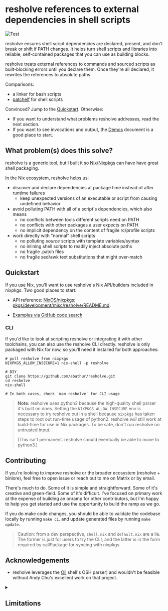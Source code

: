 # resholve references to external dependencies in shell scripts

![Test](https://github.com/abathur/resholve/workflows/Test/badge.svg)

resholve ensures shell script dependencies are declared, present, and don't break or shift if PATH changes. It helps turn shell scripts and libraries into reliable, self-contained packages that you can use as building blocks.

resholve treats external references to commands and sourced scripts as built-blocking errors until you declare them. Once they're all declared, it rewrites the references to absolute paths.

Comparisons:
- a linker for bash scripts
- [patchelf](https://github.com/NixOS/patchelf) for shell scripts

Convinced? Jump to the [Quickstart](#quickstart). Otherwise:
- If you want to understand what problems resholve addresses, read the next section.
- If you want to see invocations and output, the [Demos](demos.md) document is a good place to start.

## What problem(s) does this solve?

resholve is a generic tool, but I built it so [Nix](https://nixos.org/nix/)/[Nixpkgs](https://github.com/NixOS/nixpkgs) can have have great shell packaging.

In the Nix ecosystem, resholve helps us:
- discover and declare dependencies at package time instead of after runtime failures
    - keep unexpected versions of an executable or script from causing undefined behavior
- avoid polluting PATH with all of a script's dependencies, which also means
    - no conflicts between tools different scripts need on PATH
    - no conflicts with other packages a user expects on PATH
    - no implicit dependency on the content of fragile rc/profile scripts
- work directly with "normal" shell scripts
    - no polluting *source* scripts with template variables/syntax
    - no inlining shell scripts to readily inject absolute paths
    - no fragile .patch files
    - no fragile sed/awk text substitutions that might over-match

## Quickstart

If you use Nix, you'll want to use resholve's Nix API/builders included in nixpkgs. Two good places to start:
- API reference: [NixOS/nixpkgs: pkgs/development/misc/resholve/README.md](https://github.com/nixos/nixpkgs/blob/master/pkgs/development/misc/resholve/README.md).

- [Examples via GitHub code search](https://github.com/search?q=language%3Anix+%2Fresholve%5C.%28mkDerivation%7CwriteScript%7CwriteScriptBin%7CphraseSolution%29%2F+-path%3A**%2Faliases.nix&type=code)

### CLI

If you'd like to look at scripting resholve or integrating it with other toolchains, you can also use the resholve CLI directly. resholve is only packaged with Nix for now, so you'll need it installed for both approaches:

```shell
# pull resholve from nixpkgs
NIXPKGS_ALLOW_INSECURE=1 nix-shell -p resholve

# DIY
git clone https://github.com/abathur/resholve.git
cd resholve
nix-shell

# In both cases, check `man resholve` for CLI usage
```

> **Note:** resholve uses python2 because the high-quality shell parser it's built on does. Setting the `NIXPKGS_ALLOW_INSECURE` env is necessary to try resholve out in a shell because `nixpkgs` has taken steps to root out run-time usage of python2. resholve *will* still work at build-time for use in Nix packages. To be safe, don't run resholve on untrusted input.
> 
> (This isn't permanent. resholve should eventually be able to move to python3.)

## Contributing
If you're looking to improve resholve or the broader ecosystem (resholve + binlore), feel free to open issue or reach out to me on Matrix or by email. 

There's much to do. Some of it is simple and straightforward. Some of it's creative and green-field. Some of it's difficult. I've focused on primary work at the expense of building an onramp for other contributors, but I'm happy to help you get started and use the opportunity to build the ramp as we go.

If you do make code changes, you should be able to validate the codebase locally by running `make ci`. and update generated files by running `make update`.

> Caution: from a dev perspective, `shell.nix` and `default.nix` are a lie. The former is just for users to try the CLI, and the latter is in the form required by callPackage for syncing with nixpkgs.

## Acknowledgements
- resholve leverages the [Oil](https://github.com/oilshell/oil) shell's OSH parser) and wouldn't be feasible without Andy Chu's excellent work on that project.

<details><summary>

## Limitations

</summary>


### Documentation
- The manpage is currently the canonical reference to resholve's options and behavior; the only online format is [plaintext](resholve.1.txt). See https://github.com/abathur/resholve/issues/19.

### Packaging
- My short-term goal is to support packaging shell projects for the [Nix package manager](https://nixos.org/nix/). As such, the current build process depends on Nix. 

    *If you're interested in using resholve without Nix, I'll appreciate contributions that fill in build support for other environments.*

### Known Gaps & Edge Cases in the utility itself

Because Shell is a very flexible, tricky language, resholve necessarily focuses on low-hanging-fruit tasks. Some of these will inevitably be supported over time, while others may stay out of reach. Please open an issue if you find a new one (and can't find an existing issue first).

The main areas I'm currently aware of:

- In any Nix build, resholve now blocks resolution of some fundamental external utilities (such as su and sudo) that use run wrappers in NixOS. See https://github.com/abathur/resholve/issues/29 for more.
- Because resholve makes assumptions about the behavior of some builtins in order to resolve scripts, it blocks if it looks like one is overridden by a function or alias. (This can likely be relaxed once I have a better sense of who/what/when/where/why/how these are overridden).
- resholve doesn't have robust handling of variables that get executed like commands (this includes things like `eval $variable` and `"$run_as_command"` and `$GIT_COMMAND status`). There's some room for improvement here, but I also want to manage expectations because some cases are completely intractable without evaluating the script.
    - there's a first-level complication about seeing-through the variables themselves
    - and then a second-level issue with seeing-through double-quoted strings (for example, an eval )
- `fc -s` has interesting behavior that makes it hard to account for
    - if I run `ls /tmp` and then `echo blah` and then `fc -s 'ls'`, it'll re-run that previous ls command
        - if resholve rewrites ls to an absolute path, the fc -s command won't work as expected unless we also expand the ls inside the fc command
    - if I run `ls /tmp` and then `fc -s tmp=sbin`, it'll run `ls /sbin`; if I then run `fc -s ls=stat`, it runs `stat /sbin`
        - accounting for and triaging this will be very hard; there are no strict semantics here; we can substitute arbitrary text which could be executable names or arguments or even just parts of them; we'd have to be very explicitly parsing things out, or maybe extracting them into a mock test and running it, to know what to do
    - For now this is unaddressed. It probably makes the most sense to just raise a warning about not handling fc and link to a doc or issue about it, but I'm inclined to put this off until someone asks about it.

</details>
